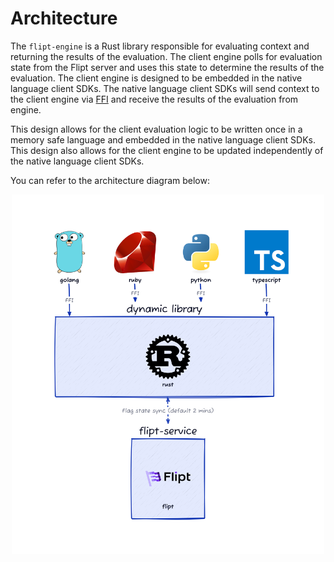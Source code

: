 # Architecture

The `flipt-engine` is a Rust library responsible for evaluating context and returning the results of the evaluation. The client engine polls for evaluation state from the Flipt server and uses this state to determine the results of the evaluation. The client engine is designed to be embedded in the native language client SDKs. The native language client SDKs will send context to the client engine via [FFI](https://en.wikipedia.org/wiki/Foreign_function_interface) and receive the results of the evaluation from engine.

This design allows for the client evaluation logic to be written once in a memory safe language and embedded in the native language client SDKs. This design also allows for the client engine to be updated independently of the native language client SDKs.

You can refer to the architecture diagram below:

<p align="center">
    <img src="./diagrams/architecture.png" alt="Client SDKs Architecture" width="500px" />
</p>
